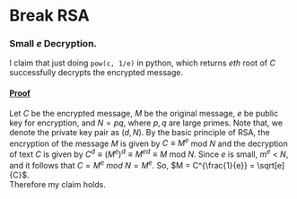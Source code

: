 # Break RSA

### Small $e$ Decryption.
I claim that just doing `pow(c, 1/e)` in python, which returns *eth* root of *C* successfully decrypts the encrypted message.
#### <u>Proof</u>
Let $C$ be the encrypted message, $M$ be the original message, $e$ be public key for encryption, and $N = pq$, where $p, q$ are large primes. Note that, we denote the private key pair as $(d, N)$. By the basic principle of RSA, the encryption of the message $M$ is given by $C \equiv M^e$ mod $N$ and the decryption of text $C$ is given by $C^{d}\equiv (M^{e})^{d}\equiv M^{ed}\equiv M$ mod $N$.
Since $e$ is small, $m^e$ < $N$, and it follows that $C = M^e$ *mod* $N = M^e$. So, $M = C^{\frac{1}{e}} = \sqrt[e]{C}$. <br> Therefore my claim holds.

<!-- 
### Proof
Let $C = M^e$ *mod* $N$, where $C$ is the encrypted message, M is the original message, $N = pq$, and $e$ is public key for encryption.
Note that, we denote the private key pair as $(d, N)$. The encryption of the message $M$ is given by $C \equiv M^e$ mod $N$ and the decryption of  text $C$ is given by $C^{d}\equiv (M^{e})^{d}\equiv M^{ed}\equiv M$ mod $N$. <br>

Let $N = pq$ be an RSA-modulus, where $p$ and $q$ are primes of equal bit-size. <br>
Let $e$ be the public exponent and $d$ be the secret exponent satisfying
$ed = 1$ *mod* $\phi(N)$, where $\phi(N) = (p-1)(q-1)$ is the Euler's phi function. <br>
Note that we denote by $Z^*_{\phi(N)}$
the multiplicative group of invertible integers modulo $\phi(N)$. An RSA public key
is a tuple $(N, e)$ ∈ $Z * Z^*_{\phi(N)}$
$\phi(N)$.

Since $ed = 1$ *mod* $\phi(N)$, there exists a $k$ such that $ed - k\phi(N) = 1$. Therefore, by diving all terms by $d\phi(N)$, it follows that, $|\frac{e}{\phi(N)} - \frac{k}{d} = \frac{1}{d\phi(N)}|$.

Let G =  -->
